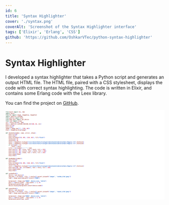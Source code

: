 ```yaml
---
id: 6
title: 'Syntax Highlighter'
cover: './syntax.png'
coverAlt: 'Screenshot of the Syntax Highlighter interface'
tags: ['Elixir', 'Erlang', 'CSS']
github: 'https://github.com/OshkarVTec/python-syntax-highlighter'
---
```


# Syntax Highlighter

I developed a syntax highlighter that takes a Python script and generates an
output HTML file. The HTML file, paired with a CSS stylesheet, displays the code
with correct syntax highlighting. The code is written in Elixir, and contains
some Erlang code with the Leex library.

You can find the project on
[GitHub](https://github.com/OshkarVTec/python-syntax-highlighter).

![Syntax Highlighter Interface](./syntax.png)
